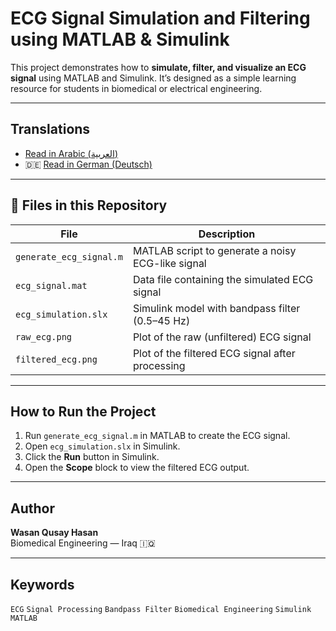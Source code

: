 #  ECG Signal Simulation and Filtering using MATLAB & Simulink

This project demonstrates how to **simulate, filter, and visualize an ECG signal** using MATLAB and Simulink. It’s designed as a simple learning resource for students in biomedical or electrical engineering.

---

##  Translations

-  [Read in Arabic (العربية)](README_ar.md)
- 🇩🇪 [Read in German (Deutsch)](README_de.md) 

---

## 📁 Files in this Repository

| File                  | Description                                           |
|-----------------------|-------------------------------------------------------|
| `generate_ecg_signal.m` | MATLAB script to generate a noisy ECG-like signal    |
| `ecg_signal.mat`        | Data file containing the simulated ECG signal        |
| `ecg_simulation.slx`    | Simulink model with bandpass filter (0.5–45 Hz)      |
| `raw_ecg.png`           | Plot of the raw (unfiltered) ECG signal             |
| `filtered_ecg.png`      | Plot of the filtered ECG signal after processing     |

---

##  How to Run the Project

1. Run `generate_ecg_signal.m` in MATLAB to create the ECG signal.
2. Open `ecg_simulation.slx` in Simulink.
3. Click the **Run** button in Simulink.
4. Open the **Scope** block to view the filtered ECG output.

---

##  Author

**Wasan Qusay Hasan**  
Biomedical Engineering  — Iraq 🇮🇶

---

##  Keywords

`ECG` `Signal Processing` `Bandpass Filter` `Biomedical Engineering` `Simulink` `MATLAB`

